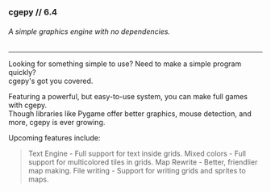 ### cgepy // 6.4
###### A simple graphics engine with no dependencies.
***
Looking for something simple to use? Need to make a simple program quickly?\
cgepy's got you covered.

Featuring a powerful, but easy-to-use system, you can make full games with cgepy.\
Though libraries like Pygame offer better graphics, mouse detection, and more, cgepy is ever growing.

Upcoming features include:
> Text Engine - Full support for text inside grids.
> Mixed colors - Full support for multicolored tiles in grids.
> Map Rewrite - Better, friendlier map making.
> File writing - Support for writing grids and sprites to maps.
